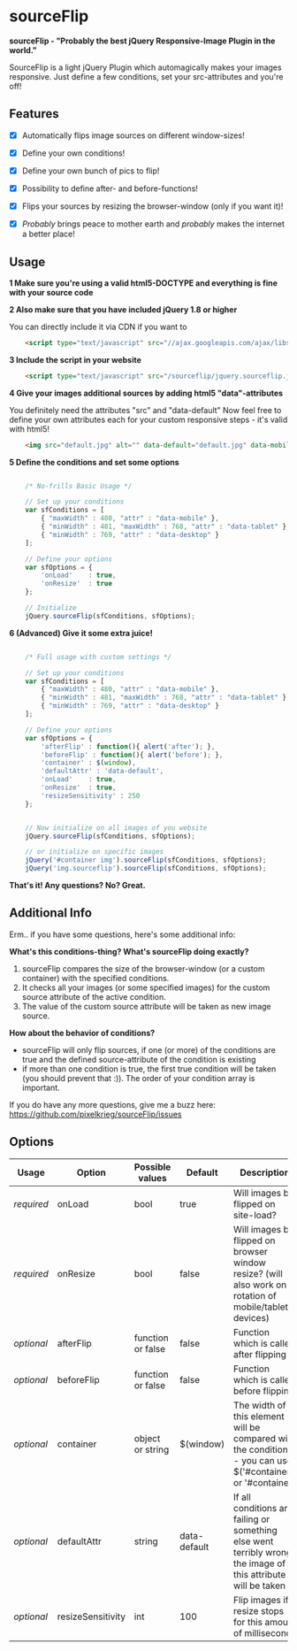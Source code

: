 sourceFlip
==========

**sourceFlip - "Probably the best jQuery Responsive-Image Plugin in the world."**

SourceFlip is a light jQuery Plugin which automagically makes your images responsive.
Just define a few conditions, set your src-attributes and you're off!

Features
--------

- [x] Automatically flips image sources on different window-sizes!
- [x] Define your own conditions!
- [x] Define your own bunch of pics to flip!
- [x] Possibility to define after- and before-functions!
- [x] Flips your sources by resizing the browser-window (only if you want it)!
- [x] *Probably* brings peace to mother earth and *probably* makes the internet a better place!


Usage
-----

**1 Make sure you're using a valid html5-DOCTYPE and everything is fine with your source code**

**2 Also make sure that you have included jQuery 1.8 or higher**

You can directly include it via CDN if you want to

```html
    <script type="text/javascript" src="//ajax.googleapis.com/ajax/libs/jquery/1.8/jquery.min.js"></script>
```

**3 Include the script in your website**

```html
    <script type="text/javascript" src="/sourceflip/jquery.sourceflip.js"></script>
```

**4 Give your images additional sources by adding html5 "data"-attributes**

You definitely need the attributes "src" and "data-default"
Now feel free to define your own attributes each for your custom responsive steps - it's valid with html5!

```html
    <img src="default.jpg" alt="" data-default="default.jpg" data-mobile="mobile.jpg" data-tablet="tablet.jpg" data-desktop="desktop.jpg">
```

**5 Define the conditions and set some options**

```javascript

    /* No-frills Basic Usage */

    // Set up your conditions
    var sfConditions = [
        { "maxWidth" : 480, "attr" : "data-mobile" },
        { "minWidth" : 481, "maxWidth" : 768, "attr" : "data-tablet" },
        { "minWidth" : 769, "attr" : "data-desktop" }
    ];

    // Define your options
    var sfOptions = {
        'onLoad'    : true,
        'onResize'  : true
    };

    // Initialize
    jQuery.sourceFlip(sfConditions, sfOptions);
```

**6 (Advanced) Give it some extra juice!**

```javascript

    /* Full usage with custom settings */

    // Set up your conditions
    var sfConditions = [
        { "maxWidth" : 480, "attr" : "data-mobile" },
        { "minWidth" : 481, "maxWidth" : 768, "attr" : "data-tablet" },
        { "minWidth" : 769, "attr" : "data-desktop" }
    ];

    // Define your options
    var sfOptions = {
        'afterFlip' : function(){ alert('after'); },
        'beforeFlip' : function(){ alert('before'); },
        'container' : $(window),
        'defaultAttr' : 'data-default',
        'onLoad'    : true,
        'onResize'  : true,
        'resizeSensitivity' : 250
    };


    // Now initialize on all images of you website
    jQuery.sourceFlip(sfConditions, sfOptions);

    // or initialize on specific images
    jQuery('#container img').sourceFlip(sfConditions, sfOptions);
    jQuery('img.sourceflip').sourceFlip(sfConditions, sfOptions);
```

**That's it! Any questions? No? Great.**


Additional Info
---------------

Erm.. if you have some questions, here's some additional info:

**What's this conditions-thing? What's sourceFlip doing exactly?**

1. sourceFlip compares the size of the browser-window (or a custom container) with the specified conditions.
2. It checks all your images (or some specified images) for the custom source attribute of the active condition.
3. The value of the custom source attribute will be taken as new image source.


**How about the behavior of conditions?**

* sourceFlip will only flip sources, if one (or more) of the conditions are true and the defined source-attribute of the condition is existing
* if more than one condition is true, the first true condition will be taken (you should prevent that :)). The order of your condition array is important.


If you do have any more questions, give me a buzz here: https://github.com/pixelkrieg/sourceFlip/issues


Options
-------

Usage | Option | Possible values | Default | Description
--- | --- | --- | --- | ---
*required* | onLoad | bool | true | Will images be flipped on site-load?
*required* | onResize | bool | false | Will images be flipped on browser window resize? (will also work on rotation of mobile/tablet-devices)
*optional* | afterFlip | function or false | false | Function which is called after flipping
*optional* | beforeFlip | function or false | false | Function which is called before flipping
*optional* | container | object or string | $(window) | The width of this element will be compared with the conditions - you can use $('#container') or '#container'
*optional* | defaultAttr | string | data-default | If all conditions are failing or something else went terribly wrong the image of this attribute will be taken
*optional* | resizeSensitivity | int | 100 | Flip images if resize stops for this amount of milliseconds